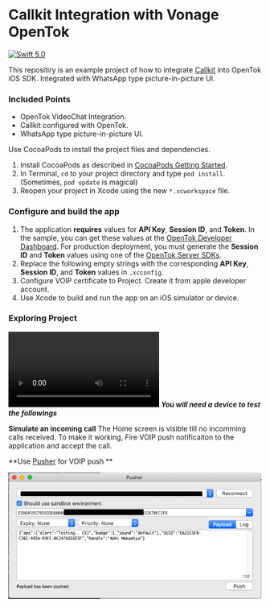 
# Callkit Integration with Vonage OpenTok

[![Swift 5.0](https://img.shields.io/badge/Swift-5.0-orange.svg?style=flat)](https://swift.org)

This repositiry is an example project of how to integrate [Callkit](https://developer.apple.com/documentation/callkit) into OpenTok iOS SDK. Integrated with WhatsApp type picture-in-picture UI.

### Included Points
- OpenTok VideoChat Integration.
- Callkit configured with OpenTok.
- WhatsApp type picture-in-picture UI.

Use CocoaPods to install the project files and dependencies.

1. Install CocoaPods as described in [CocoaPods Getting Started](https://guides.cocoapods.org/using/getting-started.html#getting-started).
1. In Terminal, `cd` to your project directory and type `pod install`. (Sometimes, `pod update` is magical)
1. Reopen your project in Xcode using the new `*.xcworkspace` file.

### Configure and build the app
1. The application **requires** values for **API Key**, **Session ID**, and **Token**. In the sample, you can get these values at the [OpenTok Developer Dashboard](https://dashboard.tokbox.com/). For production deployment, you must generate the **Session ID** and **Token** values using one of the [OpenTok Server SDKs](https://tokbox.com/developer/sdks/server/).
1. Replace the following empty strings with the corresponding **API Key**, **Session ID**, and **Token** values in `.xcconfig`.
2. Configure VOIP certificate to Project. Create it from apple developer account.
1. Use Xcode to build and run the app on an iOS simulator or device.

### Exploring Project
![demo](./callDemo.mov)
 ***You will need a device to test the followings***
 
**Simulate an incoming call**
The Home screen is visible till no incomming calls received. To make it working, Fire VOIP push notificaiton to the application and accept the call.

**Use [Pusher](https://github.com/noodlewerk/NWPusher) for VOIP push **

![demo](./pusher.png)

